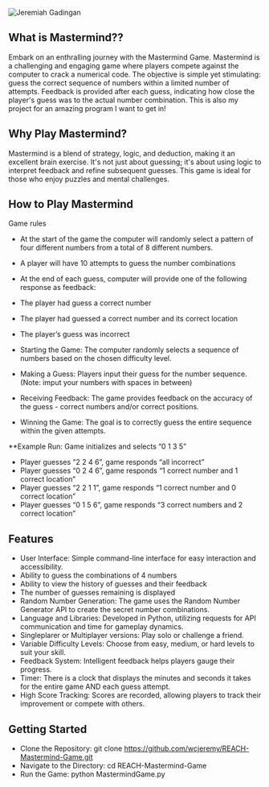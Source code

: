 ![Jeremiah Gadingan](https://github.com/wcjeremy/REACH-Mastermind-Game/assets/116251775/4b029c04-4792-4272-a575-68d559ad0ecd)



## What is Mastermind??
 
Embark on an enthralling journey with the Mastermind Game. Mastermind is a challenging and engaging game where players compete against the computer to crack a numerical code. The objective is simple yet stimulating: guess the correct sequence of numbers within a limited number of attempts. Feedback is provided after each guess, indicating how close the player's guess was to the actual number combination. This is also my project for an amazing program I want to get in!

## Why Play Mastermind?

Mastermind is a blend of strategy, logic, and deduction, making it an excellent brain exercise. It's not just about guessing; it's about using logic to interpret feedback and refine subsequent guesses. This game is ideal for those who enjoy puzzles and mental challenges.

## How to Play Mastermind 

Game rules
*	At the start of the game the computer will randomly select a pattern of four different numbers from a total of 8 different numbers.
*	A player will have 10 attempts to guess the number combinations
*	At the end of each guess, computer will provide one of the following response as feedback:
*	The player had guess a correct number
*	The player had guessed a correct number and its correct location
*	The player’s guess was incorrect

* Starting the Game: The computer randomly selects a sequence of numbers based on the chosen difficulty level.
* Making a Guess: Players input their guess for the number sequence. (Note: imput your numbers with spaces in between)
* Receiving Feedback: The game provides feedback on the accuracy of the guess - correct numbers and/or correct positions.
* Winning the Game: The goal is to correctly guess the entire sequence within the given attempts.

**Example Run:
Game initializes and selects “0 1 3 5”
* Player guesses “2 2 4 6”, game responds “all incorrect”
* Player guesses “0 2 4 6”, game responds “1 correct number and 1 correct location”
* Player guesses “2 2 1 1”, game responds “1 correct number and 0 correct location”
* Player guesses “0 1 5 6”, game responds “3 correct numbers and 2 correct location”


## Features

* User Interface: Simple command-line interface for easy interaction and accessibility.
* Ability to guess the combinations of 4 numbers
* Ability to view the history of guesses and their feedback
* The number of guesses remaining is displayed
* Random Number Generation: The game uses the Random Number Generator API to create the secret number combinations.
* Language and Libraries: Developed in Python, utilizing requests for API communication and time for gameplay dynamics.
* Singleplarer or Multiplayer versions: Play solo or challenge a friend.
* Variable Difficulty Levels: Choose from easy, medium, or hard levels to suit your skill.
* Feedback System: Intelligent feedback helps players gauge their progress.
* Timer: There is a clock that displays the minutes and seconds it takes for the entire game AND each guess attempt.
* High Score Tracking: Scores are recorded, allowing players to track their improvement or compete with others.

## Getting Started

* Clone the Repository: git clone https://github.com/wcjeremy/REACH-Mastermind-Game.git 
* Navigate to the Directory: cd REACH-Mastermind-Game
* Run the Game: python MastermindGame.py
